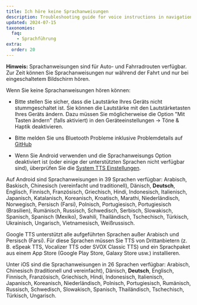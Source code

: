 ```yaml
---
title: Ich höre keine Sprachanweisungen
description: Troubleshooting guide for voice instructions in navigation
updated: 2024-07-15
taxonomies:
  faq:
    - Sprachführung
extra:
  order: 20
---
```


**Hinweis:** Sprachanweisungen sind für Auto- und Fahrradrouten verfügbar. Zur Zeit können Sie Sprachanweisungen nur während der Fahrt und nur bei eingeschaltetem Bildschirm hören.

Wenn Sie keine Sprachanweisungen hören können:

- Bitte stellen Sie sicher, dass die Lautstärke Ihres Geräts nicht stummgeschaltet ist. Sie können die Lautstärke mit den Lautstärketasten Ihres Geräts ändern. Dazu müssen Sie möglicherweise die Option "Mit Tasten ändern" (falls aktiviert) in den Geräteeinstellungen → Töne & Haptik deaktivieren.

- Bitte melden Sie uns Bluetooth Probleme inklusive Problemdetails auf [GitHub](https://github.com/organicmaps/organicmaps/issues)

- Wenn Sie Android verwenden und die Sprachanweisungs Option deaktiviert ist (oder einige der unterstützten Sprachen nicht verfügbar sind), überprüfen Sie die [System TTS Einstellungen](@/faq/voice/text-to-speech-android-tts/index.md).

Auf Android sind Sprachanweisungen in 39 Sprachen verfügbar: Arabisch, Baskisch, Chinesisch (vereinfacht und traditionell), Dänisch, **Deutsch**, Englisch, Finnisch, Französisch, Griechisch, Hindi, Indonesisch, Italienisch, Japanisch, Katalanisch, Koreanisch, Kroatisch, Marathi, Niederländisch, Norwegisch, Persisch (Farsi), Polnisch, Portugiesisch, Portugiesisch (Brasilien), Rumänisch, Russisch, Schwedisch, Serbisch, Slowakisch, Spanisch, Spanisch (Mexiko), Swahili, Thailändisch, Tschechisch, Türkisch, Ukrainisch, Ungarisch, Vietnamesisch, Weißrussisch.

Google TTS unterstützt alle aufgeführten Sprachen außer Arabisch und Persisch (Farsi). Für diese Sprachen müssen Sie TTS von Drittanbietern (z. B. eSpeak TTS, Vocalizer TTS oder SVOX Classic TTS) und ein Sprachpaket aus einem App Store (Google Play Store, Galaxy Store usw.) installieren.

Unter iOS sind die Sprachanweisungen in 26 Sprachen verfügbar: Arabisch, Chinesisch (traditionell und vereinfacht), Dänisch, **Deutsch**, Englisch, Finnisch, Französisch, Griechisch, Hindi, Indonesisch, Italienisch, Japanisch, Koreanisch, Niederländisch, Polnisch, Portugiesisch, Rumänisch, Russisch, Schwedisch, Slowakisch, Spanisch, Thailändisch, Tschechisch, Türkisch, Ungarisch.
